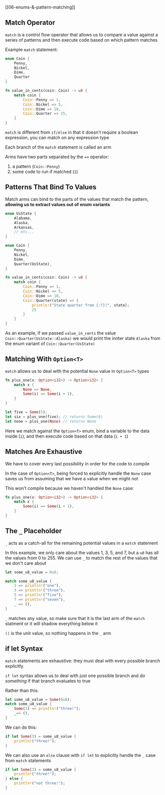 [[06-enums-&-pattern-matching]]

## Match Operator
`match` is a control flow operator that allows us to compare a value against a series of patterns and then execute code based on which pattern matches

Example `match` statement:

```rust
enum Coin {
	Penny,
	Nickel,
	Dime,
	Quarter
}

fn value_in_cents(coin: Coin) -> u8 {
	match coin {
		Coin::Penny => 1,
		Coin::Nickel => 5,
		Coin::Dime => 10,
		Coin::Quarter => 25,
	}
}
```

`match` is different from `if/else` in that it doesn't require a boolean expression, you can match on any expression type

Each branch of the `match` statement is called an arm

Arms have two parts separated by the `=>` operator:
1. a pattern (`Coin::Penny`)
2. some code to run if matched (`1`)

## Patterns That Bind To Values

Match arms can bind to the parts of the values that match the pattern, **allowing us to extract values out of enum variants**

```rust
enum UsState {
	Alabama,
	Alaska,
	Arkansas,
	// etc...
}

enum Coin {
	Penny,
	Nickel,
	Dime,
	Quarter(UsState),
}

fn value_in_cents(coin: Coin) -> u8 {
    match coin {
        Coin::Penny => 1,
        Coin::Nickel => 5,
        Coin::Dime => 10,
        Coin::Quarter(state) => {
            println!("State quarter from {:?}!", state);
            25
        }
    }
}
```

As an example, if we passed `value_in_cents` the value `Coin::Quarter(UsState::Alaska)` we would print the innter state `Alaska` from the enum variant of `Coin::Quarter(UsState)`

## Matching With `Option<T>`

`match` allows us to deal with the potential `None` value in `Option<T>` types

```rust
fn plus_one(x: Option<i32>) -> Option<i32> {
	match x {
		None => None,
		Some(i) => Some(i + 1),
	}
}

let five = Some(5);
let six = plus_one(five); // returns Some(6)
let none = plus_one(None) // returns None
```

Here we match against the `Option<T>` enum, bind a variable to the data inside (`i`), and then execute code based on that data (`i + 1`)

## Matches Are Exhaustive

We have to cover every last possibility in order for the code to compile

In the case of `Option<T>`, being forced to explicitly handle the `None` case saves us from assuming that we have a value when we might not

This won't compile because we haven't handled the `None` case:
```rust
fn plus_one(x: Option<i32>) -> Option<i32> {
	match x {
		Some(i) => Some(i + 1),
	}
}
```

## The `_` Placeholder

`_` acts as a catch-all for the remaining potential values in a `match` statement

In this example, we only care about the values 1, 3, 5, and 7, but a `u8` has all the values from 0 to 255. We can use `_` to match the rest of the values that we don't care about

```rust
let some_u8_value = 0u8;

match some_u8_value {
	1 => println!("one"),
	3 => println!("three"),
	5 => println!("five"),
	7 => println!("seven"),
	_ => (),
}
```

`_` matches any value, so make sure that it is the last arm of the `match` statment or it will shadow everything below it

`()` is the unit value, so nothing happens in the `_` arm

## if let Syntax

`match` statements are exhaustive: they must deal with every possible branch explicitly.

`if let` syntax allows us to deal with just one possible branch and *do something* if that branch evaluates to true

Rather than this:
```rust
let some_u8_value = Some(0u8);
match some_u8_value {
	Some(3) => println!("three!");
	_=> (),
}
```

We can do this:
```rust
if let Some(3) = some_u8_value {
	println!("three!");
}
```

We can also use an `else` clause with `if let` to explicitly handle the `_` case from `match` statements

```rust
if let Some(3) = some_u8_value {
	println!("three!");
} else {
	println!("not three!");
}
```